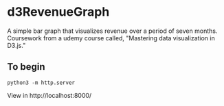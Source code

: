 # d3RevenueGraph

A simple bar graph that visualizes revenue over a period of seven months. Coursework from a udemy course called, "Mastering data visualization in D3.js."

## To begin

`python3 -m http.server`

View in http://localhost:8000/
